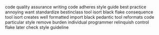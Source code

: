 code quality assurance writing code adheres style guide best practice annoying want standardize bestinclass tool isort black flake consequence tool isort creates well formatted import black pedantic tool reformats code particular style remove burden individual programmer relinquish control flake later check style guideline
